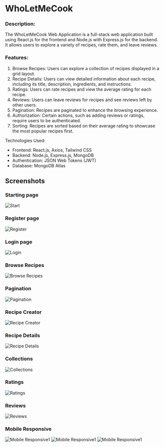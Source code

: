 # WhoLetMeCook

### Description:

The WhoLetMeCook Web Application is a full-stack web application built using React.js for the frontend and Node.js with Express.js for the backend. It allows users to explore a variety of recipes, rate them, and leave reviews.

### Features:

1. Browse Recipes: Users can explore a collection of recipes displayed in a grid layout.
2. Recipe Details: Users can view detailed information about each recipe, including its title, description, ingredients, and instructions.
3. Ratings: Users can rate recipes and view the average rating for each recipe.
4. Reviews: Users can leave reviews for recipes and see reviews left by other users.
5. Pagination: Recipes are paginated to enhance the browsing experience.
6. Authorization: Certain actions, such as adding reviews or ratings, require users to be authenticated.
7. Sorting: Recipes are sorted based on their average rating to showcase the most popular recipes first.

Technologies Used:

- Frontend: React.js, Axios, Tailwind CSS
- Backend: Node.js, Express.js, MongoDB
- Authentication: JSON Web Tokens (JWT)
- Database: MongoDB Atlas

## Screenshots

### Starting page
![Start](./rm_photos/starting_page.png)

### Register page
![Register](./rm_photos/register.png)

### Login page
![Login](./rm_photos/login.png)

### Browse Recipes
![Browse Recipes](./rm_photos/browse.png)

### Pagination
![Pagination](./rm_photos/pagination.png)

### Recipe Creator
![Recipe Creator](./rm_photos/creator.png)

### Recipe Details
![Recipe Details](./rm_photos/details.png)

### Collections
![Collections](./rm_photos/collections.png)

### Ratings
![Ratings](./rm_photos/rating.png)

### Reviews
![Reviews](./rm_photos/reviews.png)

### Mobile Responsive
![Mobile Responsive1](./rm_photos/mobile1.png)
![Mobile Responsive1](./rm_photos/mobile2.png)
![Mobile Responsive1](./rm_photos/mobile3.png)

